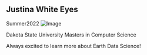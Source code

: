 ## Justina White Eyes

Summer2022
![Image](https://github.com/Justina0221/Justina0221-esiil-stars-webpage/assets/90864426/2bc79d71-3e11-4f49-86b4-06e3c4307dd6)


 Dakota State University 
 Masters in Computer Science


 Always excited to learn more about Earth Data Science!

